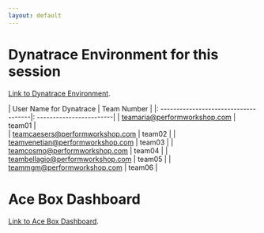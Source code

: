 ```yaml
---
layout: default
---
```



# Dynatrace Environment for this session
[Link to Dynatrace Environment](https://swk31051.apps.dynatrace.com/ui/apps/dynatrace.launcher/launchpad/1f7ed579-7d74-40bf-b4c6-41338c622d93).

|     User Name for Dynatrace           |      Team Number         |
|: -------------------------------------|: ------------------------|
| teamaria@performworkshop.com          |       team01             |             
| teamcaesers@performworkshop.com       |       team02             |
| teamvenetian@performworkshop.com      |       team03             |
| teamcosmo@performworkshop.com         |       team04             |
| teambellagio@performworkshop.com      |       team05             |
| teammgm@performworkshop.com           |       team06             |


# Ace Box Dashboard
[Link to Ace Box Dashboard](https://dashboard.7e6b8192-238a-445c-8904-4dd61cfe3ea5.dynatrace.training/links).



